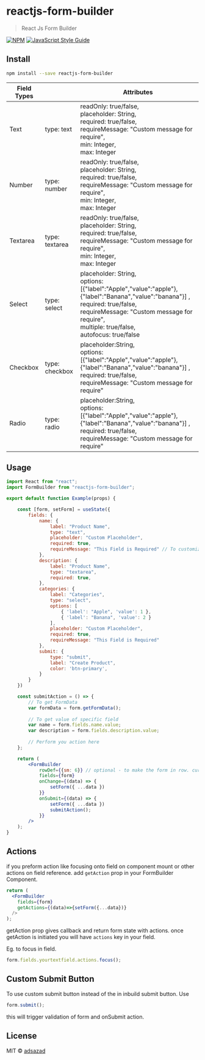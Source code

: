 # reactjs-form-builder

> React Js Form Builder

[![NPM](https://img.shields.io/npm/v/reactjs-form-builder.svg)](https://www.npmjs.com/package/reactjs-form-builder) [![JavaScript Style Guide](https://img.shields.io/badge/code_style-standard-brightgreen.svg)](https://standardjs.com)

## Install

```bash
npm install --save reactjs-form-builder
```
|Field Types|   |Attributes   |
|-----------|---|-------------|
| Text      | type: text  |readOnly: true/false,<br/> placeholder: String,<br />required: true/false,<br />requireMessage: "Custom message for require",<br />min: Integer, <br/>max: Integer            |
| Number      | type: number  |readOnly: true/false,<br/> placeholder: String,<br />required: true/false,<br />requireMessage: "Custom message for require",<br />min: Integer, <br/>max: Integer            |
| Textarea  | type: textarea|readOnly: true/false,<br/> placeholder: String,<br />required: true/false,<br />requireMessage: "Custom message for require",<br />min: Integer, <br/>max: Integer |
| Select    | type: select | placeholder: String,<br />options:[{"label":"Apple","value":"apple"},{"label":"Banana","value":"banana"}] ,<br />required: true/false,<br />requireMessage: "Custom message for require", <br />multiple: true/false,<br /> autofocus: true/false |
| Checkbox  | type: checkbox| placeholder:String,<br /> options:[{"label":"Apple","value":"apple"},{"label":"Banana","value":"banana"}] ,<br />required: true/false,<br />requireMessage: "Custom message for require"|
| Radio     | type: radio| placeholder:String,<br /> options:[{"label":"Apple","value":"apple"},{"label":"Banana","value":"banana"}] ,<br />required: true/false,<br />requireMessage: "Custom message for require"|
## Usage

```jsx
import React from "react";
import FormBuilder from "reactjs-form-builder";

export default function Example(props) {

    const [form, setForm] = useState({
        fields: {
            name: {
                label: "Product Name",
                type: "text",
                placeholder: "Custom Placeholder",
                required: true,
                requireMessage: "This Field is Required" // To customize message if field is empty
            },
            description: {
                label: "Product Name",
                type: "textarea",
                required: true,
            },
            categories: {
                label: "Categories",
                type: "select",
                options: [
                    { 'label': "Apple", 'value': 1 },
                    { 'label': "Banana", 'value': 2 }
                ],
                placeholder: "Custom Placeholder",
                required: true,
                requireMessage: "This Field is Required"
            },
            submit: {
                type: "submit",
                label: "Create Product",
                color: 'btn-primary',
            }
        }
    })

    const submitAction = () => {
        // To get FormData
        var formData = form.getFormData();
        
        // To get value of specific field
        var name = form.fields.name.value;
        var description = form.fields.description.value;
        
        // Perform you action here
    };

    return (
        <FormBuilder
            rowDef={{sm: 6}} // optional - to make the form in row. currently only col-sm is supported
            fields={form}
            onChange={(data) => {
                setForm({ ...data })
            }}
            onSubmit={(data) => {
                setForm({ ...data })
                submitAction();
            }}
        />
    );
}
```
## Actions
if you preform action like focusing onto field on component mount or other actions on field reference. add `getAction` prop in your FormBuilder Component.
```jsx
return (
  <FormBuilder
    fields={form}
    getActions={(data)=>{setForm({...data})}
  />
);
```
getAction prop gives callback and return form state with actions.
once getAction is initiated you will have `actions` key in your field.

Eg. to focus in field.
```jsx
form.fields.yourtextfield.actions.focus();
```

## Custom Submit Button
To use custom submit button instead of the in inbuild submit button. Use
```jsx
form.submit();
```
this will trigger validation of form and onSubmit action.

## License

MIT © [adsazad](https://github.com/adsazad)
